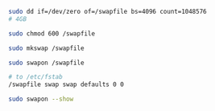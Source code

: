 ```bash
sudo dd if=/dev/zero of=/swapfile bs=4096 count=1048576
# 4GB
```

```bash
sudo chmod 600 /swapfile
```

```bash
sudo mkswap /swapfile
```

```bash
sudo swapon /swapfile
```

```bash
# to /etc/fstab
/swapfile swap swap defaults 0 0
```

```bash
sudo swapon --show
```
